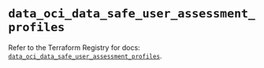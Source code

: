 # `data_oci_data_safe_user_assessment_profiles`

Refer to the Terraform Registry for docs: [`data_oci_data_safe_user_assessment_profiles`](https://registry.terraform.io/providers/hashicorp/oci/7.19.0/docs/data-sources/data_safe_user_assessment_profiles).
